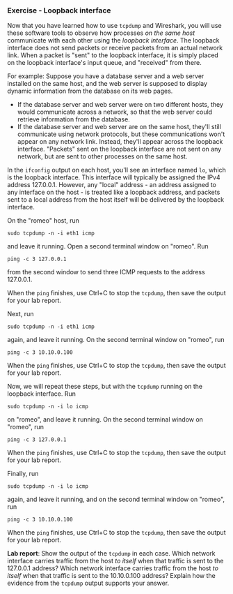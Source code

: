 ### Exercise - Loopback interface

Now that you have learned how to use `tcpdump` and Wireshark, you will use these software tools to observe how processes *on the same host* communicate with each other using the *loopback interface*.  The loopback interface does not send packets or receive packets from an actual network link. When a packet is "sent" to the loopback interface, it is simply placed on the loopback interface's input queue, and "received" from there.

For example: Suppose you have a database server and a web server installed on the same host, and the web server is supposed to display dynamic information from the database on its web pages.

* If the database server and web server were on two different hosts, they would communicate across a network, so that the web server could retrieve information from the database.
* If the database server and web server are on the same host, they'll still communicate using network protocols, but these communications won't appear on any network link. Instead, they'll appear across the loopback interface. "Packets" sent on the loopback interface are not sent on any network, but are sent to other processes on the same host.

In the `ifconfig` output on each host, you'll see an interface named `lo`, which is the loopback interface. This interface will typically be assigned the IPv4 address 127.0.0.1. However, any "local" address - an address assigned to any interface on the host - is treated like a loopback address, and packets sent to a local address from the host itself will be delivered by the loopback interface.

On the "romeo" host, run

```
sudo tcpdump -n -i eth1 icmp
```

and leave it running. Open a second terminal window on "romeo". Run

```
ping -c 3 127.0.0.1
```

from the second window to send three ICMP requests to the address 127.0.0.1.

When the `ping` finishes, use Ctrl+C to stop the `tcpdump`, then save the output for your lab report.

Next, run

```
sudo tcpdump -n -i eth1 icmp
```

again, and leave it running. On the second terminal window on "romeo", run

```
ping -c 3 10.10.0.100
```

When the `ping` finishes, use Ctrl+C to stop the `tcpdump`, then save the output for your lab report.

Now, we will repeat these steps, but with the `tcpdump` running on the loopback interface. Run

```
sudo tcpdump -n -i lo icmp
```

on "romeo", and leave it running. On the second terminal window on "romeo", run

```
ping -c 3 127.0.0.1
```

When the `ping` finishes, use Ctrl+C to stop the `tcpdump`, then save the output for your lab report.

Finally, run

```
sudo tcpdump -n -i lo icmp
```

again, and leave it running, and on the second terminal window on "romeo", run

```
ping -c 3 10.10.0.100
```

When the `ping` finishes, use Ctrl+C to stop the `tcpdump`, then save the output for your lab report.


**Lab report**: Show the output of the `tcpdump` in each case. Which network interface carries traffic from the host *to itself* when that traffic is sent to the 127.0.0.1 address? Which network interface carries traffic from the host *to itself* when that traffic is sent to the 10.10.0.100 address? Explain how the evidence from the `tcpdump` output supports your answer.
